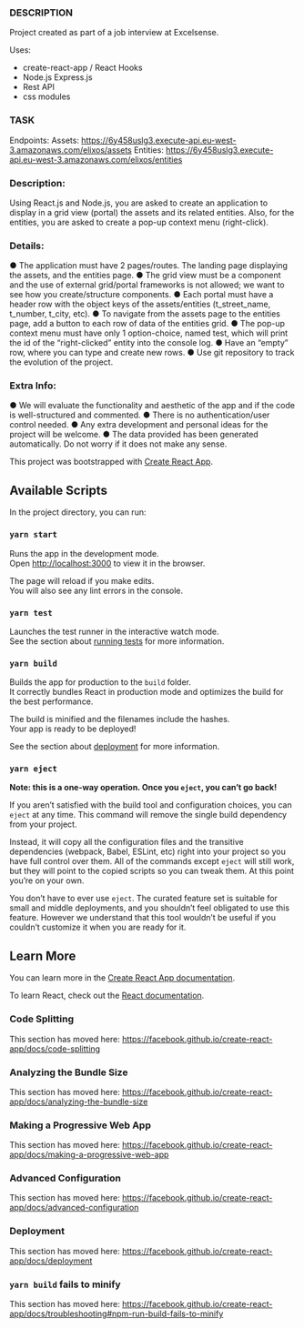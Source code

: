 ### DESCRIPTION
Project created as part of a job interview at Excelsense. 

Uses: 
- create-react-app / React Hooks
- Node.js Express.js 
- Rest API
- css modules




### TASK
 Endpoints:
Assets: https://6y458uslg3.execute-api.eu-west-3.amazonaws.com/elixos/assets
Entities: https://6y458uslg3.execute-api.eu-west-3.amazonaws.com/elixos/entities

### Description:
Using React.js and Node.js, you are asked to create an application to display in a grid view
(portal) the assets and its related entities. Also, for the entities, you are asked to create a
pop-up context menu (right-click).

### Details:
● The application must have 2 pages/routes. The landing page displaying the assets,
and the entities page.
● The grid view must be a component and the use of external grid/portal frameworks is
not allowed; we want to see how you create/structure components.
● Each portal must have a header row with the object keys of the assets/entities
(t_street_name, t_number, t_city, etc).
● To navigate from the assets page to the entities page, add a button to each row of
data of the entities grid.
● The pop-up context menu must have only 1 option-choice, named test, which will
print the id of the “right-clicked” entity into the console log.
● Have an “empty” row, where you can type and create new rows.
● Use git repository to track the evolution of the project.

### Extra Info:
● We will evaluate the functionality and aesthetic of the app and if the code is
well-structured and commented.
● There is no authentication/user control needed.
● Any extra development and personal ideas for the project will be welcome.
● The data provided has been generated automatically. Do not worry if it does not
make any sense.




This project was bootstrapped with [Create React App](https://github.com/facebook/create-react-app).

## Available Scripts

In the project directory, you can run:

### `yarn start`

Runs the app in the development mode.<br />
Open [http://localhost:3000](http://localhost:3000) to view it in the browser.

The page will reload if you make edits.<br />
You will also see any lint errors in the console.

### `yarn test`

Launches the test runner in the interactive watch mode.<br />
See the section about [running tests](https://facebook.github.io/create-react-app/docs/running-tests) for more information.

### `yarn build`

Builds the app for production to the `build` folder.<br />
It correctly bundles React in production mode and optimizes the build for the best performance.

The build is minified and the filenames include the hashes.<br />
Your app is ready to be deployed!

See the section about [deployment](https://facebook.github.io/create-react-app/docs/deployment) for more information.

### `yarn eject`

**Note: this is a one-way operation. Once you `eject`, you can’t go back!**

If you aren’t satisfied with the build tool and configuration choices, you can `eject` at any time. This command will remove the single build dependency from your project.

Instead, it will copy all the configuration files and the transitive dependencies (webpack, Babel, ESLint, etc) right into your project so you have full control over them. All of the commands except `eject` will still work, but they will point to the copied scripts so you can tweak them. At this point you’re on your own.

You don’t have to ever use `eject`. The curated feature set is suitable for small and middle deployments, and you shouldn’t feel obligated to use this feature. However we understand that this tool wouldn’t be useful if you couldn’t customize it when you are ready for it.

## Learn More

You can learn more in the [Create React App documentation](https://facebook.github.io/create-react-app/docs/getting-started).

To learn React, check out the [React documentation](https://reactjs.org/).

### Code Splitting

This section has moved here: https://facebook.github.io/create-react-app/docs/code-splitting

### Analyzing the Bundle Size

This section has moved here: https://facebook.github.io/create-react-app/docs/analyzing-the-bundle-size

### Making a Progressive Web App

This section has moved here: https://facebook.github.io/create-react-app/docs/making-a-progressive-web-app

### Advanced Configuration

This section has moved here: https://facebook.github.io/create-react-app/docs/advanced-configuration

### Deployment

This section has moved here: https://facebook.github.io/create-react-app/docs/deployment

### `yarn build` fails to minify

This section has moved here: https://facebook.github.io/create-react-app/docs/troubleshooting#npm-run-build-fails-to-minify

